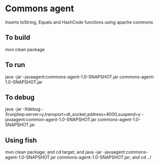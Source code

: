 # Commons agent
Inserts toString, Equals and HashCode functions using apache commons

## To build 
mvn clean package

## To run 
java -jar -javaagent:commons-agent-1.0-SNAPSHOT.jar commons-agent-1.0-SNAPSHOT.jar  

## To debug
java -jar -Xdebug -Xrunjdwp:server=y,transport=dt_socket,address=4000,suspend=y -javaagent:common-agent-1.0-SNAPSHOT.jar commons-agent-1.0-SNAPSHOT.jar

## Using fish
mvn clean package; and cd target; and java -jar -javaagent:commons-agent-1.0-SNAPSHOT.jar commons-agent-1.0-SNAPSHOT.jar; and cd ../

